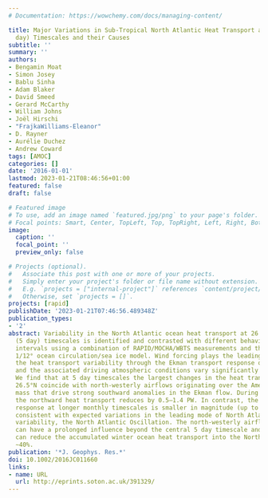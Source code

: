 ```yaml
---
# Documentation: https://wowchemy.com/docs/managing-content/

title: Major Variations in Sub-Tropical North Atlantic Heat Transport at Short (5
  day) Timescales and their Causes
subtitle: ''
summary: ''
authors:
- Bengamin Moat
- Simon Josey
- Bablu Sinha
- Adam Blaker
- David Smeed
- Gerard McCarthy
- William Johns
- Joël Hirschi
- "FrajkaWilliams-Eleanor"
- D. Rayner
- Aurélie Duchez
- Andrew Coward
tags: [AMOC]
categories: []
date: '2016-01-01'
lastmod: 2023-01-21T08:46:56+01:00
featured: false
draft: false

# Featured image
# To use, add an image named `featured.jpg/png` to your page's folder.
# Focal points: Smart, Center, TopLeft, Top, TopRight, Left, Right, BottomLeft, Bottom, BottomRight.
image:
  caption: ''
  focal_point: ''
  preview_only: false

# Projects (optional).
#   Associate this post with one or more of your projects.
#   Simply enter your project's folder or file name without extension.
#   E.g. `projects = ["internal-project"]` references `content/project/deep-learning/index.md`.
#   Otherwise, set `projects = []`.
projects: [rapid]
publishDate: '2023-01-21T07:46:56.489348Z'
publication_types:
- '2'
abstract: Variability in the North Atlantic ocean heat transport at 26.5°N on short
  (5 day) timescales is identified and contrasted with different behaviour at monthly
  intervals using a combination of RAPID/MOCHA/WBTS measurements and the NEMO-LIM2
  1/12° ocean circulation/sea ice model. Wind forcing plays the leading role in establishing
  the heat transport variability through the Ekman transport response of the ocean
  and the associated driving atmospheric conditions vary significantly with timescale.
  We find that at 5 day timescales the largest changes in the heat transport across
  26.5°N coincide with north-westerly airflows originating over the American land
  mass that drive strong southward anomalies in the Ekman flow. During these events
  the northward heat transport reduces by 0.5–1.4 PW. In contrast, the Ekman transport
  response at longer monthly timescales is smaller in magnitude (up to 0.5 PW) and
  consistent with expected variations in the leading mode of North Atlantic atmospheric
  variability, the North Atlantic Oscillation. The north-westerly airflow mechanism
  can have a prolonged influence beyond the central 5 day timescale and on occasion
  can reduce the accumulated winter ocean heat transport into the North Atlantic by
  ∼40%.
publication: '*J. Geophys. Res.*'
doi: 10.1002/2016JC011660
links:
- name: URL
  url: http://eprints.soton.ac.uk/391329/
---
```

